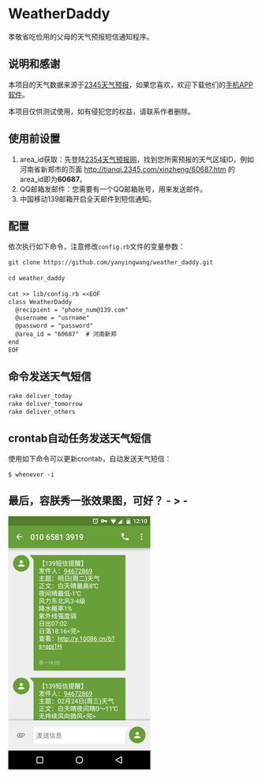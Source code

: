 # WeatherDaddy
孝敬省吃俭用的父母的天气预报短信通知程序。



## 说明和感谢

本项目的天气数据来源于[2345天气预报](http://tianqi.2345.com/)，如果您喜欢，欢迎下载他们的[手机APP软件](http://tianqi.2345.com/tianqiapp/)。

本项目仅供测试使用，如有侵犯您的权益，请联系作者删除。



## 使用前设置

1. area_id获取：先登陆[2354天气预报网](http://tianqi.2345.com/)，找到您所需预报的天气区域ID，例如河南省新郑市的页面 http://tianqi.2345.com/xinzheng/60687.htm 的area_id即为**60687**。
2. QQ邮箱发邮件：您需要有一个QQ邮箱账号，用来发送邮件。
3. 中国移动139邮箱开启全天邮件到短信通知。


## 配置

依次执行如下命令，注意修改`config.rb`文件的变量参数：

```shell
git clone https://github.com/yanyingwang/weather_daddy.git

cd weather_daddy

cat >> lib/config.rb <<EOF
class WeatherDaddy
  @recipient = "phone_num@139.com"
  @username = "usrname"
  @password = "password"
  @area_id = "60687"  # 河南新郑
end
EOF
```

## 命令发送天气短信
```shell
rake deliver_today
rake deliver_tomorrow
rake deliver_others
```


## crontab自动任务发送天气短信

使用如下命令可以更新crontab，自动发送天气短信：

    $ whenever -i



##  最后，容朕秀一张效果图，可好？ - > -
![list](https://raw.githubusercontent.com/yanyingwang/weather_daddy/master/screenshots/1.png)

